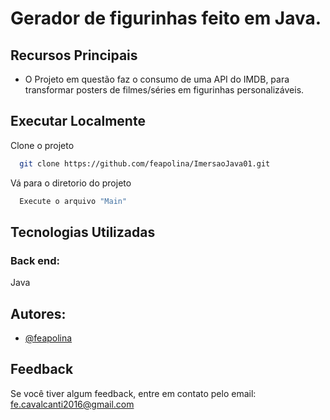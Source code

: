 # Gerador de figurinhas feito em Java.

## Recursos Principais
- O Projeto em questão faz o consumo de uma API do IMDB, para transformar posters de filmes/séries em figurinhas personalizáveis.

## Executar Localmente

Clone o projeto

```bash
  git clone https://github.com/feapolina/ImersaoJava01.git
```

Vá para o diretorio do projeto

```bash
  Execute o arquivo "Main"
```


## Tecnologias Utilizadas

### Back end:
Java


## Autores:

- [@feapolina](https://github.com/feapolina)

## Feedback

Se você tiver algum feedback, entre em contato pelo email: fe.cavalcanti2016@gmail.com
